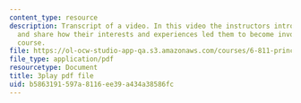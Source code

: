 ```yaml
---
content_type: resource
description: Transcript of a video. In this video the instructors introduce themselves
  and share how their interests and experiences led them to become involved with the
  course.
file: https://ol-ocw-studio-app-qa.s3.amazonaws.com/courses/6-811-principles-and-practice-of-assistive-technology-fall-2014/b5863191597a8116ee39a434a38586fc_yqrQ9dKPV78.pdf
file_type: application/pdf
resourcetype: Document
title: 3play pdf file
uid: b5863191-597a-8116-ee39-a434a38586fc
---
```

